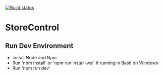 [![Build status](https://ci.appveyor.com/api/projects/status/xk48wck19qpu6ta1?svg=true)](https://ci.appveyor.com/project/dougmaitelli/storecontrol)

# StoreControl

## Run Dev Environment
- Install Node and Npm
- Run 'npm install' or 'npm run install-wsl' if running in Bash on Windows
- Run 'npm run dev'
